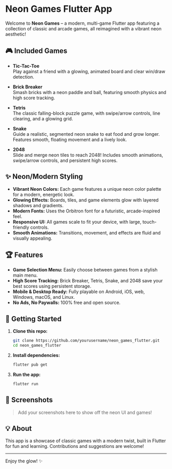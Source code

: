 # Neon Games Flutter App

Welcome to **Neon Games** – a modern, multi-game Flutter app featuring a collection of classic and arcade games, all reimagined with a vibrant neon aesthetic!

## 🎮 Included Games

- **Tic-Tac-Toe**  
  Play against a friend with a glowing, animated board and clear win/draw detection.

- **Brick Breaker**  
  Smash bricks with a neon paddle and ball, featuring smooth physics and high score tracking.

- **Tetris**  
  The classic falling-block puzzle game, with swipe/arrow controls, line clearing, and a glowing grid.

- **Snake**  
  Guide a realistic, segmented neon snake to eat food and grow longer. Features smooth, floating movement and a lively look.

- **2048**  
  Slide and merge neon tiles to reach 2048! Includes smooth animations, swipe/arrow controls, and persistent high scores.

## ✨ Neon/Modern Styling

- **Vibrant Neon Colors:** Each game features a unique neon color palette for a modern, energetic look.
- **Glowing Effects:** Boards, tiles, and game elements glow with layered shadows and gradients.
- **Modern Fonts:** Uses the Orbitron font for a futuristic, arcade-inspired feel.
- **Responsive UI:** All games scale to fit your device, with large, touch-friendly controls.
- **Smooth Animations:** Transitions, movement, and effects are fluid and visually appealing.

## 🏆 Features

- **Game Selection Menu:** Easily choose between games from a stylish main menu.
- **High Score Tracking:** Brick Breaker, Tetris, Snake, and 2048 save your best scores using persistent storage.
- **Mobile & Desktop Ready:** Fully playable on Android, iOS, web, Windows, macOS, and Linux.
- **No Ads, No Paywalls:** 100% free and open source.

## 🚀 Getting Started

1. **Clone this repo:**
   ```bash
   git clone https://github.com/yourusername/neon_games_flutter.git
   cd neon_games_flutter
   ```
2. **Install dependencies:**
   ```bash
   flutter pub get
   ```
3. **Run the app:**
   ```bash
   flutter run
   ```

## 📸 Screenshots

> Add your screenshots here to show off the neon UI and games!

## 💡 About

This app is a showcase of classic games with a modern twist, built in Flutter for fun and learning. Contributions and suggestions are welcome!

---

Enjoy the glow! ✨
